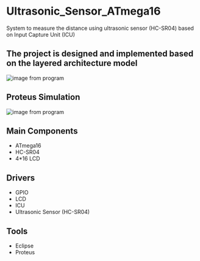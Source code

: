 # Ultrasonic_Sensor_ATmega16
System to measure the distance using ultrasonic sensor (HC-SR04) based on Input Capture Unit (ICU)

## The project is designed and implemented based on the layered architecture model
![image from program](https://github.com/Tarek-Elmenshawy/Ultrasonic_Sensor_ATmega16/blob/main/screenshots/layers.png?raw=true)

## Proteus Simulation
![image from program](https://github.com/Tarek-Elmenshawy/Ultrasonic_Sensor_ATmega16/blob/main/screenshots/workingjpg.jpg?raw=true)

## Main Components
- ATmega16 
- HC-SR04
- 4*16 LCD


## Drivers
- GPIO
- LCD
- ICU
- Ultrasonic Sensor (HC-SR04)

## Tools
- Eclipse
- Proteus
